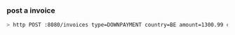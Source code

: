 ### post a invoice

```bash
> http POST :8080/invoices type=DOWNPAYMENT country=BE amount=1300.99 currency=EUR affiliate:='{"name":"John Doe"}' lines:='[{"id":"1"}, {"id":"5"}]'
```